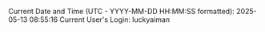 Current Date and Time (UTC - YYYY-MM-DD HH:MM:SS formatted): 2025-05-13 08:55:16
Current User's Login: luckyaiman
